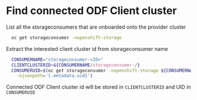 # Find connected ODF Client cluster

List all the storageconsumers that are onboarded onto the provider cluster
```bash
  oc get storageconsumer -nopenshift-storage
```

Extract the interested client cluster id from storageconsumer name
```bash
  CONSUMERNAME="storageconsumer-<ID>"
  CLIENTCLUSTERID=${CONSUMERNAME/storageconsumer-/}
  CONSUMERUID=$(oc get storageconsumer -nopenshift-storage ${CONSUMERNAME} \
    -ojsonpath='{.metadata.uid}')
```

Connected ODF Client cluster id will be stored in `CLIENTCLUSTERID` and UID in
`CONSUMERUID`
